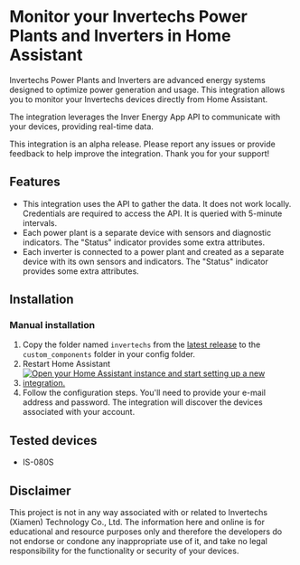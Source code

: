 # Monitor your Invertechs Power Plants and Inverters in Home Assistant

Invertechs Power Plants and Inverters are advanced energy systems designed to optimize power generation and usage. This integration allows you to monitor your Invertechs devices directly from Home Assistant.

The integration leverages the Inver Energy App API to communicate with your devices, providing real-time data.

This integration is an alpha release. Please report any issues or provide feedback to help improve the integration. Thank you for your support!

## Features
* This integration uses the API to gather the data. It does not work locally. Credentials are required to access the API. It is queried with 5-minute intervals.
* Each power plant is a separate device with sensors and diagnostic indicators. The "Status" indicator provides some extra attributes.
* Each inverter is connected to a power plant and created as a separate device with its own sensors and indicators. The "Status" indicator provides some extra attributes.

## Installation

### Manual installation
1. Copy the folder named `invertechs` from the [latest release](https://github.com/mpedziwiatr02/invertechs-integration/releases/latest) to the `custom_components` folder in your config folder.
2. Restart Home Assistant
3. [![Open your Home Assistant instance and start setting up a new integration.](https://my.home-assistant.io/badges/config_flow_start.svg)](https://my.home-assistant.io/redirect/config_flow_start/?domain=invertechs)
4. Follow the configuration steps. You'll need to provide your e-mail address and password. The integration will discover the devices associated with your account.

## Tested devices
* IS-080S

## Disclaimer

This project is not in any way associated with or related to Invertechs (Xiamen) Technology Co., Ltd. The information here and online is for educational and resource purposes only and therefore the developers do not endorse or condone any inappropriate use of it, and take no legal responsibility for the functionality or security of your devices.
